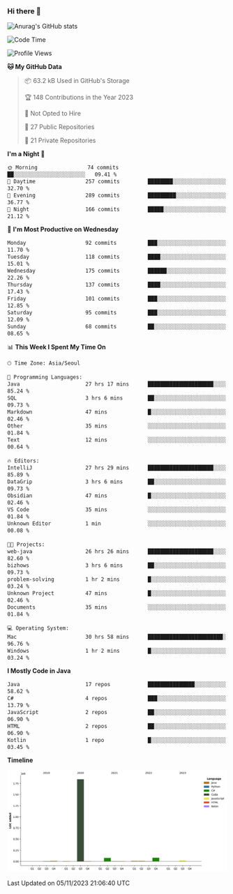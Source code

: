 ### Hi there 👋

![Anurag's GitHub stats](https://github-readme-stats.vercel.app/api?username=pllap&show_icons=true&theme=github_dark)

<!--START_SECTION:waka-->
![Code Time](http://img.shields.io/badge/Code%20Time-453%20hrs%2045%20mins-blue)

![Profile Views](http://img.shields.io/badge/Profile%20Views-2-blue)

**🐱 My GitHub Data** 

> 📦 63.2 kB Used in GitHub's Storage 
 > 
> 🏆 148 Contributions in the Year 2023
 > 
> 🚫 Not Opted to Hire
 > 
> 📜 27 Public Repositories 
 > 
> 🔑 21 Private Repositories 
 > 
**I'm a Night 🦉** 

```text
🌞 Morning                74 commits          ██░░░░░░░░░░░░░░░░░░░░░░░   09.41 % 
🌆 Daytime                257 commits         ████████░░░░░░░░░░░░░░░░░   32.70 % 
🌃 Evening                289 commits         █████████░░░░░░░░░░░░░░░░   36.77 % 
🌙 Night                  166 commits         █████░░░░░░░░░░░░░░░░░░░░   21.12 % 
```
📅 **I'm Most Productive on Wednesday** 

```text
Monday                   92 commits          ███░░░░░░░░░░░░░░░░░░░░░░   11.70 % 
Tuesday                  118 commits         ████░░░░░░░░░░░░░░░░░░░░░   15.01 % 
Wednesday                175 commits         ██████░░░░░░░░░░░░░░░░░░░   22.26 % 
Thursday                 137 commits         ████░░░░░░░░░░░░░░░░░░░░░   17.43 % 
Friday                   101 commits         ███░░░░░░░░░░░░░░░░░░░░░░   12.85 % 
Saturday                 95 commits          ███░░░░░░░░░░░░░░░░░░░░░░   12.09 % 
Sunday                   68 commits          ██░░░░░░░░░░░░░░░░░░░░░░░   08.65 % 
```


📊 **This Week I Spent My Time On** 

```text
🕑︎ Time Zone: Asia/Seoul

💬 Programming Languages: 
Java                     27 hrs 17 mins      █████████████████████░░░░   85.24 % 
SQL                      3 hrs 6 mins        ██░░░░░░░░░░░░░░░░░░░░░░░   09.73 % 
Markdown                 47 mins             █░░░░░░░░░░░░░░░░░░░░░░░░   02.46 % 
Other                    35 mins             ░░░░░░░░░░░░░░░░░░░░░░░░░   01.84 % 
Text                     12 mins             ░░░░░░░░░░░░░░░░░░░░░░░░░   00.64 % 

🔥 Editors: 
IntelliJ                 27 hrs 29 mins      █████████████████████░░░░   85.89 % 
DataGrip                 3 hrs 6 mins        ██░░░░░░░░░░░░░░░░░░░░░░░   09.73 % 
Obsidian                 47 mins             █░░░░░░░░░░░░░░░░░░░░░░░░   02.46 % 
VS Code                  35 mins             ░░░░░░░░░░░░░░░░░░░░░░░░░   01.84 % 
Unknown Editor           1 min               ░░░░░░░░░░░░░░░░░░░░░░░░░   00.08 % 

🐱‍💻 Projects: 
web-java                 26 hrs 26 mins      █████████████████████░░░░   82.60 % 
bizhows                  3 hrs 6 mins        ██░░░░░░░░░░░░░░░░░░░░░░░   09.73 % 
problem-solving          1 hr 2 mins         █░░░░░░░░░░░░░░░░░░░░░░░░   03.24 % 
Unknown Project          47 mins             █░░░░░░░░░░░░░░░░░░░░░░░░   02.46 % 
Documents                35 mins             ░░░░░░░░░░░░░░░░░░░░░░░░░   01.84 % 

💻 Operating System: 
Mac                      30 hrs 58 mins      ████████████████████████░   96.76 % 
Windows                  1 hr 2 mins         █░░░░░░░░░░░░░░░░░░░░░░░░   03.24 % 
```

**I Mostly Code in Java** 

```text
Java                     17 repos            ███████████████░░░░░░░░░░   58.62 % 
C#                       4 repos             ███░░░░░░░░░░░░░░░░░░░░░░   13.79 % 
JavaScript               2 repos             ██░░░░░░░░░░░░░░░░░░░░░░░   06.90 % 
HTML                     2 repos             ██░░░░░░░░░░░░░░░░░░░░░░░   06.90 % 
Kotlin                   1 repo              █░░░░░░░░░░░░░░░░░░░░░░░░   03.45 % 
```



**Timeline**

![Lines of Code chart](https://raw.githubusercontent.com/pllap/pllap/main/assets/bar_graph.png)


 Last Updated on 05/11/2023 21:06:40 UTC
<!--END_SECTION:waka-->


<!--
**pllap/pllap** is a ✨ _special_ ✨ repository because its `README.md` (this file) appears on your GitHub profile.

Here are some ideas to get you started:

- 🔭 I’m currently working on ...
- 🌱 I’m currently learning ...
- 👯 I’m looking to collaborate on ...
- 🤔 I’m looking for help with ...
- 💬 Ask me about ...
- 📫 How to reach me: ...
- 😄 Pronouns: ...
- ⚡ Fun fact: ...
-->
